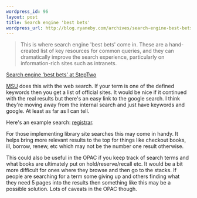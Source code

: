 ```yaml
--- 
wordpress_id: 96
layout: post
title: Search engine 'best bets'
wordpress_url: http://blog.ryaneby.com/archives/search-engine-best-bets/
---
```

<blockquote>This is where search engine 'best bets' come in. These are a hand-created list of key resources for common queries, and they can dramatically improve the search experience, particularly on information-rich sites such as intranets.</blockquote>

<a href="http://www.steptwo.com.au/papers/cmb_bestbets/index.html">Search engine 'best bets' at StepTwo</a>

<a href="http://www.msu.edu">MSU</a> does this with the web search. If your term is one of the defined keywords then you get a list of official sites. It would be nice if it continued with the real results but there's an easy link to the google search. I think they're moving away from the internal search and just have keywords and google. At least as far as I can tell.

Here's an example search: <a href="http://isweb1.cl.msu.edu/msusearch/msusearch.php?q=registrar">registrar</a>.

For those implementing library site searches this may come in handy. It helps bring more relevant results to the top for things like checkout books, ill, borrow, renew, etc which may not be the number one result otherwise.

This could also be useful in the OPAC if you keep track of search terms and what books are ultimately put on hold/reserve/recall etc. It would be a bit more difficult for ones where they browse and then go to the stacks. If people are searching for a term some giving up and others finding what they need 5 pages into the results then something like this may be a possible solution. Lots of caveats in the OPAC though.
